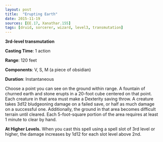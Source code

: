 ```yaml
---
layout: post
title:  "Erupting Earth"
date: 2015-11-19
sources: [EE.17, Xanathar.155]
tags: [druid, sorcerer, wizard, level3, transmutation]
---
```


**3rd-level transmutation**

**Casting Time**: 1 action

**Range**: 120 feet

**Components**: V, S, M (a piece of obsidian)

**Duration**: Instantaneous

Choose a point you can see on the ground within range. A fountain of churned earth and stone erupts in a 20-foot cube centered on that point. Each creature in that area must make a Dexterity saving throw. A creature takes 3d12 bludgeoning damage on a failed save, or half as much damage on a successful one. Additionally, the ground in that area becomes difficult terrain until cleared. Each 5-foot-square portion of the area requires at least 1 minute to clear by hand.

**At Higher Levels.** When you cast this spell using a spell slot of 3rd level or higher, the damage increases by 1d12 for each slot level above 2nd.
